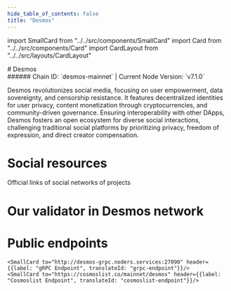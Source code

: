 ```yaml
---
hide_table_of_contents: false
title: "Desmos"
---
```


import SmallCard from "../../src/components/SmallCard"
import Card from "../../src/components/Card"
import CardLayout from "../../src/layouts/CardLayout"

<div class="h1-with-icon icon-desmos">
# Desmos
</div>
###### Chain ID: `desmos-mainnet` | Current Node Version: `v7.1.0`


Desmos revolutionizes social media, focusing on user empowerment, data sovereignty, and censorship resistance. It features decentralized identities for user privacy, content monetization through cryptocurrencies, and community-driven governance. Ensuring interoperability with other DApps, Desmos fosters an open ecosystem for diverse social interactions, challenging traditional social platforms by prioritizing privacy, freedom of expression, and direct creator compensation.

# Social resources
Official links of social networks of projects

<CardLayout autoFitEnabled={false}>
    <SmallCard to="https://desmos.network/" header={{label: "Website", translateId: "social-telegram"}} iconPath="img/website-icon.svg"/>
    <SmallCard to="https://github.com/desmos-labs" header={{label: "GitHub", translateId: "social-telegram"}} iconPath="img/github-icon.svg"/>
    <SmallCard to="https://discord.desmos.network/" header={{label: "Discord", translateId: "social-telegram"}} iconPath="img/discord-icon.svg"/>
    <SmallCard to="https://twitter.com/desmosnetwork" header={{label: "X", translateId: "social-telegram"}} iconPath="img/x-icon.svg"/>
    <SmallCard to="https://t.me/desmosnetwork" header={{label: "Telegram", translateId: "social-telegram"}} iconPath="img/telegram-icon.svg"/>
</CardLayout>

# Our validator in Desmos network

<CardLayout autoFitEnabled={true}>
    <Card
        to="https://www.mintscan.io/desmos/validators/desmosvaloper1pequu0gsvh9ay5rx2xyg6j7eratwufu560dpnu"
        header={{
            label: "[NODERS]TEAM",
            translateId: "development-setup",
        }}
        body={{
            label: "Trusted blockchain validator",
        }}
        iconPath="img/kotlin-icon.svg"
    />
</CardLayout>

# Public endpoints 

<CardLayout autoFitEnabled={true}>
    <SmallCard to="https://desmos-rpc.noders.services" header={{label: "RPC Endpoint", translateId: "rpc-endpoint"}}/>
    <SmallCard to="https://desmos-api.noders.services" header={{label: "API Endpoint", translateId: "api-endpoint"}}/>
    
    <SmallCard to="http://desmos-grpc.noders.services:27090" header={{label: "gRPC Endpoint", translateId: "grpc-endpoint"}}/>
    <SmallCard to="https://cosmoslist.co/mainnet/desmos" header={{label: "Cosmoslist Endpoint", translateId: "cosmoslist-endpoint"}}/>
</CardLayout>


